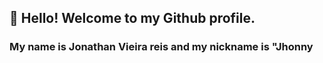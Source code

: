 ## 👋 Hello! Welcome to my Github profile.
### My name is Jonathan Vieira reis and my nickname is "Jhonny
